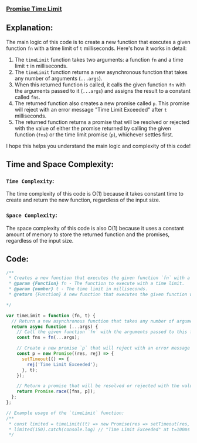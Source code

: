 ### [Promise Time Limit](https://leetcode.com/problems/promise-time-limit/description/)

## Explanation:
The main logic of this code is to create a new function that executes a given function `fn` with a time limit of `t` milliseconds. Here's how it works in detail:

1. The `timeLimit` function takes two arguments: a function `fn` and a time limit `t` in milliseconds.
2. The `timeLimit` function returns a new asynchronous function that takes any number of arguments (`...args`).
3. When this returned function is called, it calls the given function `fn` with the arguments passed to it (`...args`) and assigns the result to a constant called `fns`.
4. The returned function also creates a new promise called `p`. This promise will reject with an error message "Time Limit Exceeded" after `t` milliseconds.
5. The returned function returns a promise that will be resolved or rejected with the value of either the promise returned by calling the given function (`fns`) or the time limit promise (`p`), whichever settles first.

I hope this helps you understand the main logic and complexity of this code!

## Time and Space Complexity:
### `Time Complexity`:
The time complexity of this code is O(1) because it takes constant time to create and return the new function, regardless of the input size.

### `Space Complexity`:
The space complexity of this code is also O(1) because it uses a constant amount of memory to store the returned function and the promises, regardless of the input size.

## Code:
```js
/**
 * Creates a new function that executes the given function `fn` with a time limit of `t` milliseconds.
 * @param {Function} fn - The function to execute with a time limit.
 * @param {number} t - The time limit in milliseconds.
 * @return {Function} A new function that executes the given function with a time limit.

*/

var timeLimit = function (fn, t) {
  // Return a new asynchronous function that takes any number of arguments.
  return async function (...args) {
    // Call the given function `fn` with the arguments passed to this function and assign the result to `fns`.
    const fns = fn(...args);

    // Create a new promise `p` that will reject with an error message after `t` milliseconds.
    const p = new Promise((res, rej) => {
      setTimeout(() => {
        rej('Time Limit Exceeded');
      }, t);
    });

    // Return a promise that will be resolved or rejected with the value of either `fns` or `p`, whichever settles first.
    return Promise.race([fns, p]);
  };
};

// Example usage of the `timeLimit` function:
/**
 * const limited = timeLimit((t) => new Promise(res => setTimeout(res, t)), 100);
 * limited(150).catch(console.log) // "Time Limit Exceeded" at t=100ms
 */

```
